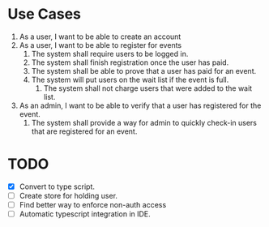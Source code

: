 # Use Cases

1. As a user, I want to be able to create an account
2. As a user, I want to be able to register for events
    1. The system shall require users to be logged in.
    2. The system shall finish registration once the user has paid.
    3. The system shall be able to prove that a user has paid for an event.
    4. The system will put users on the wait list if the event is full.
        1. The system shall not charge users that were added to the wait list.
3. As an admin, I want to be able to verify that a user has registered for the event.
    1. The system shall provide a way for admin to quickly check-in users that are registered for an event.

# TODO

- [x] Convert to type script.
- [ ] Create store for holding user.
- [ ] Find better way to enforce non-auth access
- [ ] Automatic typescript integration in IDE.